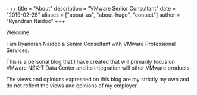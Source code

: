 +++
title = "About"
description = "VMware Senior Consultant"
date = "2019-02-28"
aliases = ["about-us", "about-hugo", "contact"]
author = "Ryandran Naidoo"
+++

Welcome


I am Ryandran Naidoo a Senior Consultant with VMware Professional Services.

This is a personal blog that I have created that will primarily focus on VMware NSX-T Data Center and its integration will other VMware products.

The views and opinions expressed on this blog are my strictly my own and do not reflect the views and opinions of my employer.
